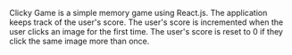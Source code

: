 Clicky Game is a simple memory game using React.js. The application keeps track of the user's score. The user's score is incremented when the user clicks an image for the first time. The user's score is reset to 0 if they click the same image more than once.